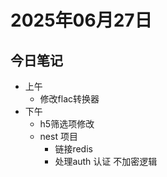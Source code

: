 # 2025年06月27日

## 今日笔记

- 上午
  - 修改flac转换器
- 下午
  - h5筛选项修改
  - nest 项目
    - 链接redis
    - 处理auth 认证 不加密逻辑
